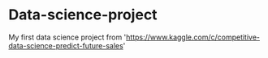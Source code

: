 # Data-science-project
My first data science project from 'https://www.kaggle.com/c/competitive-data-science-predict-future-sales'

